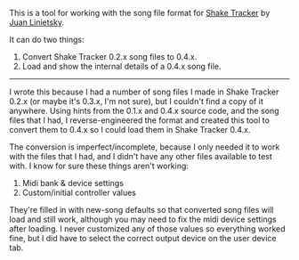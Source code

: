 This is a tool for working with the song file format for [Shake Tracker](https://sourceforge.net/projects/cheesetronic/files/Shake%20Tracker/) by [Juan Linietsky](https://github.com/reduz).

It can do two things:

1. Convert Shake Tracker 0.2.x song files to 0.4.x.
2. Load and show the internal details of a 0.4.x song file.

---

I wrote this because I had a number of song files I made in Shake Tracker 0.2.x (or maybe it's 0.3.x, I'm not sure), but I couldn't find a copy of it anywhere. Using hints from the 0.1.x and 0.4.x source code, and the song files that I had, I reverse-engineered the format and created this tool to convert them to 0.4.x so I could load them in Shake Tracker 0.4.x.

The conversion is imperfect/incomplete, because I only needed it to work with the files that I had, and I didn't have any other files available to test with. I know for sure these things aren't working:

1. Midi bank & device settings
2. Custom/initial controller values

They're filled in with new-song defaults so that converted song files will load and still work, although you may need to fix the midi device settings after loading. I never customized any of those values so everything worked fine, but I did have to select the correct output device on the user device tab.
